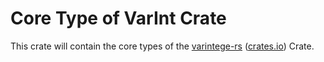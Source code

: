 # Core Type of VarInt Crate

This crate will contain the core types of the [varintege-rs](../varintege-rs/) ([crates.io](https://crates.io/crates/varintege-rs)) Crate.
